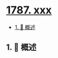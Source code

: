 # [1787. xxx](https://github.com/Tdahuyou/TNotes.leetcode/tree/main/notes/1787.%20xxx)

<!-- region:toc -->

- [1. 📝 概述](#1--概述)

<!-- endregion:toc -->

## 1. 📝 概述
